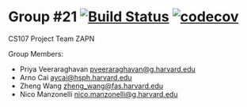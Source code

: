 # Group #21 [![Build Status](https://app.travis-ci.com/cs107-zapn/cs107-FinalProject.svg?token=7wzsVrVWYyJpvzchiqyh&branch=milestone-2)](https://app.travis-ci.com/cs107-zapn/cs107-FinalProject) [![codecov](https://codecov.io/gh/cs107-zapn/cs107-FinalProject/branch/milestone-2/graph/badge.svg?token=AZN0X1SRCU)](https://codecov.io/gh/cs107-zapn/cs107-FinalProject)
CS107 Project Team ZAPN

Group Members:
- Priya	Veeraraghavan	pveeraraghavan@g.harvard.edu
- Arno	Cai	aycai@hsph.harvard.edu
- Zheng	Wang	zheng_wang@fas.harvard.edu
- Nico	Manzonelli	nico.manzonelli@g.harvard.edu
